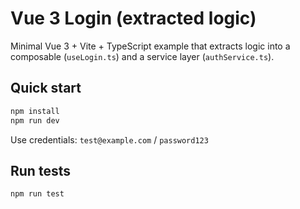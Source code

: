 # Vue 3 Login (extracted logic)

Minimal Vue 3 + Vite + TypeScript example that extracts logic into a composable (`useLogin.ts`)
and a service layer (`authService.ts`).

## Quick start

```bash
npm install
npm run dev
```

Use credentials: `test@example.com` / `password123`

## Run tests
```bash
npm run test
```
